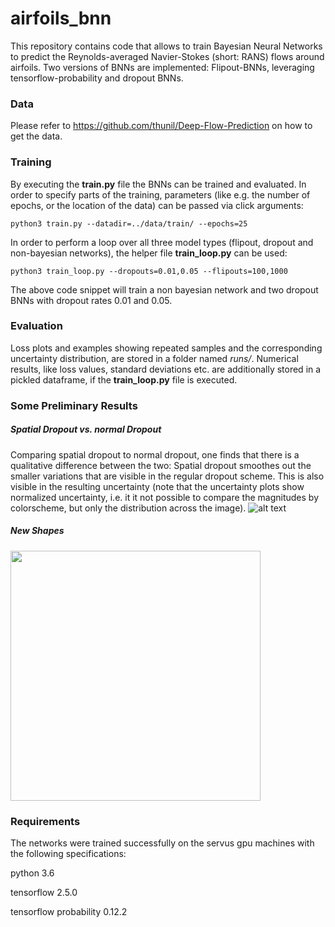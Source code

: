 # airfoils_bnn
This repository contains code that allows to train Bayesian Neural Networks to predict the Reynolds-averaged Navier-Stokes (short: RANS) flows around airfoils. Two versions of BNNs are implemented: Flipout-BNNs, leveraging tensorflow-probability and dropout BNNs. 
### Data
Please refer to https://github.com/thunil/Deep-Flow-Prediction on how to get the data.

### Training
By executing the __train.py__ file the BNNs can be trained and evaluated. In order to specify parts of the training, parameters (like e.g. the number of epochs, or the location of the data) can be passed via click arguments:

```python3 train.py --datadir=../data/train/ --epochs=25```

In order to perform a loop over all three model types (flipout, dropout and non-bayesian networks), the helper file __train_loop.py__ can be used:

```python3 train_loop.py --dropouts=0.01,0.05 --flipouts=100,1000```

The above code snippet will train a non bayesian network and two dropout BNNs with dropout rates 0.01 and 0.05. 

### Evaluation
Loss plots and examples showing repeated samples and the corresponding uncertainty distribution, are stored in a folder named *runs/*. Numerical results, like loss values, standard deviations etc. are additionally stored in a pickled dataframe, if the __train_loop.py__ file is executed. 

### Some Preliminary Results

##### Spatial Dropout vs. normal Dropout
Comparing spatial dropout to normal dropout, one finds that there is a qualitative difference between the two: Spatial dropout smoothes out the smaller variations that are visible in the regular dropout scheme. This is also visible in the resulting uncertainty (note that the uncertainty plots show normalized uncertainty, i.e. it it not possible to compare the magnitudes by colorscheme, but only the distribution across the image).
![alt text](https://github.com/muellerm-95/airfoils_bnn/blob/main/figs/spatial0.05_vs_normal0.05.png)

##### New Shapes

<img src="https://github.com/muellerm-95/airfoils_bnn/blob/main/figs/spatial0.05_vs_normal0.05.png" width="400" height="400">

### Requirements
The networks were trained successfully on the servus gpu machines with the following specifications:

python 3.6

tensorflow 2.5.0

tensorflow probability 0.12.2
